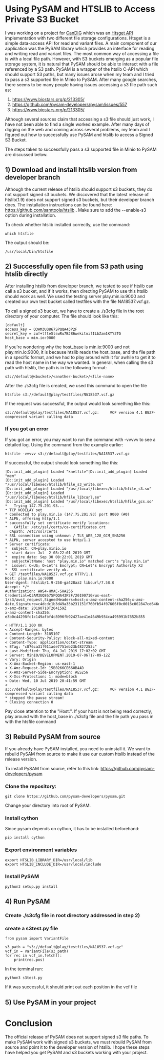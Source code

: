 # Using PySAM and HTSLIB to Access Private S3 Bucket

I was working on a project for [CanDIG](https://www.distributedgenomics.ca/) which was an [Htsget API](https://github.com/CanDIG/htsget_app) implementation with two different file storage configurations. Htsget is a simple data-access API for read and variant files. A main component of our application was the PySAM library which provides an interface for reading and writing read and variant files. The most common way of accessing a file is with a local file path. However, with S3 buckets emerging as a popular file storage system, it is natural that PySAM should be able to interact with a file referenced by a S3 path. PySAM is a wrapper of the htslib C-API which should support S3 paths, but many issues arose when my team and I tried to pass a s3 supported file in Minio to PySAM. After many google searches, there seems to be many people having issues accessing a s3 file path such as:
1) https://www.biostars.org/p/213305/
2) https://github.com/pysam-developers/pysam/issues/557
3) https://www.biostars.org/p/213305/ 

Although several sources claim that accessing a s3 file should just work, I have not been able to find a single worked example. After many days of digging on the web and coming across several problems, my team and I figured out how to successfully use PySAM and htslib to access a Signed S3 Bucket.

The steps taken to successfully pass a s3 supported file in Minio to PySAM are discussed below.

## 1) Download and install htslib version from developer branch
   
Although the current release of htslib should support s3 buckets, they do not support signed s3 buckets. We discovered that the latest release of htslib(1.9) does not support signed s3 buckets, but their developer branch does. The installation instructions can be found here: https://github.com/samtools/htslib . Make sure to add the --enable-s3 option during installation. 

To check whether htslib installed correctly, use the command:
```
which htsfile
```
The output should be:
```
/usr/local/bin/htsfile
```

## 2) Successfully open file from S3 path using htslib directly

After installing htslib from developer branch, we tested to see if htslib can call a s3 bucket, and if it works, then directing PySAM to use this htslib should work as well. We used the testing server play.min.io:9000 and created our own test bucket called testfiles with the file NA18537.vcf.gz. 

To call a signed s3 bucket, we have to create a ./s3cfg file in the root directory of your computer. The file should look like this:
```
[default]
access_key = Q3AM3UQ867SPQQA43P2F  
secret_key = zuf+tfteSlswRu7BJ86wekitnifILbZam1KYY3TG  
host_base = min.io:9000
```

If you're wondering why the host_base is min.io:9000 and not play.min.io:9000, it is because htslib reads the host_base, and the file path in a specific format, and we had to play around with it for awhile to get it to read the host name in the way we wanted. In general, when calling the s3 path with htslib, the path is in the following format:

```
s3://default@<bucket>/<another-bucket>/<file-name>
``` 

After the ./s3cfg file is created, we used this command to open the file

```
htsfile s3://default@play/testfiles/NA18537.vcf.gz
```

If the request was successful, the output would look something like this:
```
s3://default@play/testfiles/NA18537.vcf.gz:     VCF version 4.1 BGZF-compressed variant calling data
```

### If you got an error
If you got an error, you may want to run the command with -vvvvv to see a detailed log. Using the command from the example earlier: 
```
htsfile -vvvvv s3://default@play/testfiles/NA18537.vcf.gz
```
If successful, the output should look something like this:
```
[D::init_add_plugin] Loaded "knetfile"[D::init_add_plugin] Loaded "mem"
[D::init_add_plugin] Loaded "/usr/local/libexec/htslib/hfile_s3_write.so"
[D::init_add_plugin] Loaded "/usr/local/libexec/htslib/hfile_s3.so"
[D::init_add_plugin] Loaded "/usr/local/libexec/htslib/hfile_libcurl.so"
[D::init_add_plugin] Loaded "/usr/local/libexec/htslib/hfile_gcs.so"
*   Trying 147.75.201.93...
* TCP_NODELAY set
* Connected to play.min.io (147.75.201.93) port 9000 (#0)
* ALPN, offering http/1.1
* successfully set certificate verify locations:
*   CAfile: /etc/ssl/certs/ca-certificates.crt
  CApath: /etc/ssl/certs
* SSL connection using unknown / TLS_AES_128_GCM_SHA256
* ALPN, server accepted to use http/1.1
* Server certificate:
*  subject: CN=play.minio.io
*  start date: Jul  2 08:22:01 2019 GMT
*  expire date: Sep 30 08:22:01 2019 GMT
*  subjectAltName: host "play.min.io" matched cert's "play.min.io"
*  issuer: C=US; O=Let's Encrypt; CN=Let's Encrypt Authority X3
*  SSL certificate verify ok.
> GET /testfiles/NA18537.vcf.gz HTTP/1.1
Host: play.min.io:9000
User-Agent: htslib/1.9-258-ga428aa2 libcurl/7.58.0
Accept: */*
Authorization: AWS4-HMAC-SHA256 Credential=Q3AM3UQ867SPQQA43P2F/20190710/us-east-1/s3/aws4_request,SignedHeaders=host;x-amz-content-sha256;x-amz-date,Signature=c4dcdc1b3d49a33b231151f760fb54f07606f0c0016c002847cd646d94d0c34b
x-amz-date: 20190710T204159Z
x-amz-content-sha256: e3b0c44298fc1c149afbf4c8996fb92427ae41e4649b934ca495991b7852b855

< HTTP/1.1 200 OK
< Accept-Ranges: bytes
< Content-Length: 3185107
< Content-Security-Policy: block-all-mixed-content
< Content-Type: application/octet-stream
< ETag: "c876ca31f911ade7751eb23b4827253c"
< Last-Modified: Thu, 04 Jul 2019 17:02:02 GMT
< Server: MinIO/DEVELOPMENT.2019-07-06T17-09-12Z
< Vary: Origin
< X-Amz-Bucket-Region: us-east-1
< X-Amz-Request-Id: 15B0266CE660B4AD
< X-Amz-Server-Side-Encryption: AES256
< X-Xss-Protection: 1; mode=block
< Date: Wed, 10 Jul 2019 20:41:59 GMT
< 
s3://default@play/testfiles/NA18537.vcf.gz:     VCF version 4.1 BGZF-compressed variant calling data
* stopped the pause stream!
* Closing connection 0
```

Pay close attention to the "Host:". If your host is not being read correctly, play around with the host_base in ./s3cfg file and the file path you pass in with the htsfile command

## 3) Rebuild PySAM from source
If you already have PySAM installed, you need to uninstall it. We want to rebuild PySAM from source to make it use our custom htslib instead of the release version.

To install PySAM from source, refer to this link: https://github.com/pysam-developers/pysam 

### Clone the repository:
```
git clone https://github.com/pysam-developers/pysam.git
```

Change your directory into root of PySAM. 

### Install cython
Since pysam depends on cython, it has to be installed beforehand:
```
pip install cython
```

### Export environment variables
```
export HTSLIB_LIBRARY_DIR=/usr/local/lib
export HTSLIB_INCLUDE_DIR=/usr/local/include
```

### Install PySAM
```
python3 setup.py install
```

## 4) Run PySAM

### Create ./s3cfg file in root directory addressed in step 2)

### create a s3test.py file
```
from pysam import VariantFile

s3_path = "s3://default@play/testfiles/NA18537.vcf.gz"
vcf_in = VariantFile(s3_path)
for rec in vcf_in.fetch():
    print(rec.pos)
```

In the terminal run:
```
python3 s3test.py
```

If it was successful, it should print out each position in the vcf file

## 5) Use PySAM in your project

# Conclusion
The official release of PySAM does not support signed s3 file paths. To make PySAM work with signed s3 buckets, we must rebuild PySAM from source and point it to the developer version of htslib. I hope these steps have helped you get PySAM and s3 buckets working with your project. 